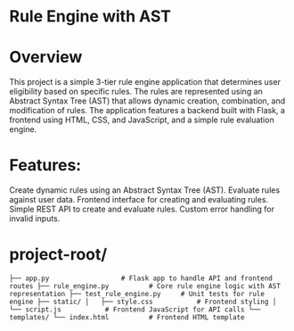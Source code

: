 # Rule Engine with AST
# Overview
This project is a simple 3-tier rule engine application that determines user eligibility based on specific rules. The rules are represented using an Abstract Syntax Tree (AST) that allows dynamic creation, combination, and modification of rules. The application features a backend built with Flask, a frontend using HTML, CSS, and JavaScript, and a simple rule evaluation engine.
# Features:
Create dynamic rules using an Abstract Syntax Tree (AST).
Evaluate rules against user data.
Frontend interface for creating and evaluating rules.
Simple REST API to create and evaluate rules.
Custom error handling for invalid inputs.
# project-root/
`` ├── app.py                  # Flask app to handle API and frontend routes
├── rule_engine.py          # Core rule engine logic with AST representation
├── test_rule_engine.py     # Unit tests for rule engine
├── static/
│   ├── style.css           # Frontend styling
│   └── script.js           # Frontend JavaScript for API calls
└── templates/
    └── index.html          # Frontend HTML template
 ``   
